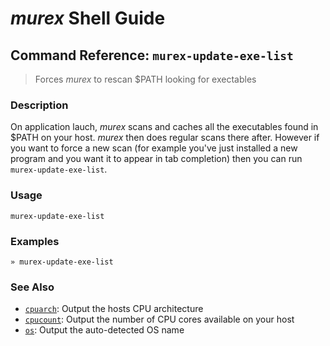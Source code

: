 # _murex_ Shell Guide

## Command Reference: `murex-update-exe-list`

> Forces _murex_ to rescan $PATH looking for exectables

### Description

On application lauch, _murex_ scans and caches all the executables found in
$PATH on your host. _murex_ then does regular scans there after. However if
you want to force a new scan (for example you've just installed a new
program and you want it to appear in tab completion) then you can run `murex-update-exe-list`.

### Usage

    murex-update-exe-list

### Examples

    » murex-update-exe-list

### See Also

* [`cpuarch`](../commands/cpuarch.md):
  Output the hosts CPU architecture
* [`cpucount`](../commands/cpucount.md):
  Output the number of CPU cores available on your host
* [`os`](../commands/os.md):
  Output the auto-detected OS name